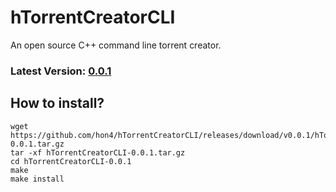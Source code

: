 # hTorrentCreatorCLI
An open source C++ command line torrent creator.

### Latest Version: <ins>0.0.1</ins>

## How to install?
```
wget https://github.com/hon4/hTorrentCreatorCLI/releases/download/v0.0.1/hTorrentCreatorCLI-0.0.1.tar.gz
tar -xf hTorrentCreatorCLI-0.0.1.tar.gz
cd hTorrentCreatorCLI-0.0.1
make
make install
```
